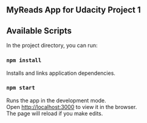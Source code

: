## MyReads App for Udacity Project 1

## Available Scripts

In the project directory, you can run:

### `npm install`

Installs and links application dependencies.

### `npm start`

Runs the app in the development mode.<br />
Open [http://localhost:3000](http://localhost:3000) to view it in the browser.<br />
The page will reload if you make edits.